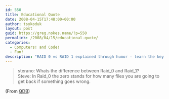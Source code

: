 ```yaml
---
id: 550
title: Educational Quote
date: 2008-04-15T17:48:00+00:00
author: tsykoduk
layout: post
guid: https://greg.nokes.name/?p=550
permalink: /2008/04/15/educational-quote/
categories:
  - Computers! and Code!
  - Fun!
description: "RAID 0 vs RAID 1 explained through humor - learn the key difference between these storage configurations with a memorable tech joke about data recovery risks."
---
```

<blockquote>sterano: Whats the difference between Raid_0 and Raid_1?<br />
Steve: In Raid_0 the zero stands for how many files you are going to get back if something goes wrong.<br /></blockquote>

<p>(From <a href="http://bash.org/?854608"><span class="caps">QDB</span></a>)</p>